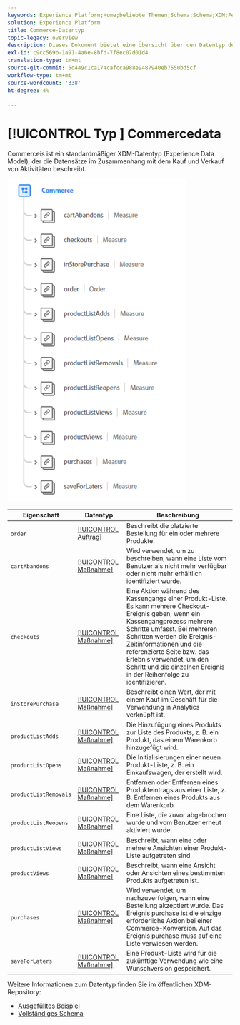 ```yaml
---
keywords: Experience Platform;Home;beliebte Themen;Schema;Schema;XDM;Felder;Schemas;Schemas;Commerce;Datentyp;Datentyp; Datentyp;
solution: Experience Platform
title: Commerce-Datentyp
topic-legacy: overview
description: Dieses Dokument bietet eine Übersicht über den Datentyp des Commerce Experience Data Model (XDM).
exl-id: c9cc569b-1a91-4a6e-8bfd-7f8ec07d01d4
translation-type: tm+mt
source-git-commit: 5d449c1ca174cafcca988e9487940eb7550bd5cf
workflow-type: tm+mt
source-wordcount: '338'
ht-degree: 4%

---
```


# [!UICONTROL Typ ] Commercedata

 Commerceis ist ein standardmäßiger XDM-Datentyp (Experience Data Model), der die Datensätze im Zusammenhang mit dem Kauf und Verkauf von Aktivitäten beschreibt.

<img src="../images/data-types/commerce.PNG" width="400" /><br />

| Eigenschaft | Datentyp | Beschreibung |
| --- | --- | --- |
| `order` | [[!UICONTROL Auftrag]](./order.md) | Beschreibt die platzierte Bestellung für ein oder mehrere Produkte. |
| `cartAbandons` | [[!UICONTROL Maßnahme]](./measure.md) | Wird verwendet, um zu beschreiben, wann eine Liste vom Benutzer als nicht mehr verfügbar oder nicht mehr erhältlich identifiziert wurde. |
| `checkouts` | [[!UICONTROL Maßnahme]](./measure.md) | Eine Aktion während des Kassengangs einer Produkt-Liste. Es kann mehrere Checkout-Ereignis geben, wenn ein Kassengangprozess mehrere Schritte umfasst. Bei mehreren Schritten werden die Ereignis-Zeitinformationen und die referenzierte Seite bzw. das Erlebnis verwendet, um den Schritt und die einzelnen Ereignis in der Reihenfolge zu identifizieren. |
| `inStorePurchase` | [[!UICONTROL Maßnahme]](./measure.md) | Beschreibt einen Wert, der mit einem Kauf im Geschäft für die Verwendung in Analytics verknüpft ist. |
| `productListAdds` | [[!UICONTROL Maßnahme]](./measure.md) | Die Hinzufügung eines Produkts zur Liste des Produkts, z. B. ein Produkt, das einem Warenkorb hinzugefügt wird. |
| `productListOpens` | [[!UICONTROL Maßnahme]](./measure.md) | Die Initialisierungen einer neuen Produkt-Liste, z. B. ein Einkaufswagen, der erstellt wird. |
| `productListRemovals` | [[!UICONTROL Maßnahme]](./measure.md) | Entfernen oder Entfernen eines Produkteintrags aus einer Liste, z. B. Entfernen eines Produkts aus dem Warenkorb. |
| `productListReopens` | [[!UICONTROL Maßnahme]](./measure.md) | Eine Liste, die zuvor abgebrochen wurde und vom Benutzer erneut aktiviert wurde. |
| `productListViews` | [[!UICONTROL Maßnahme]](./measure.md) | Beschreibt, wann eine oder mehrere Ansichten einer Produkt-Liste aufgetreten sind. |
| `productViews` | [[!UICONTROL Maßnahme]](./measure.md) | Beschreibt, wann eine Ansicht oder Ansichten eines bestimmten Produkts aufgetreten ist. |
| `purchases` | [[!UICONTROL Maßnahme]](./measure.md) | Wird verwendet, um nachzuverfolgen, wann eine Bestellung akzeptiert wurde. Das Ereignis purchase ist die einzige erforderliche Aktion bei einer Commerce-Konversion. Auf das Ereignis purchase muss auf eine Liste verwiesen werden. |
| `saveForLaters` | [[!UICONTROL Maßnahme]](./measure.md) | Eine Produkt-Liste wird für die zukünftige Verwendung wie eine Wunschversion gespeichert. |

Weitere Informationen zum Datentyp finden Sie im öffentlichen XDM-Repository:

* [Ausgefülltes Beispiel](https://github.com/adobe/xdm/blob/master/components/datatypes/marketing/commerce.example.1.json)
* [Vollständiges Schema](https://github.com/adobe/xdm/blob/master/components/datatypes/marketing/commerce.schema.json)
